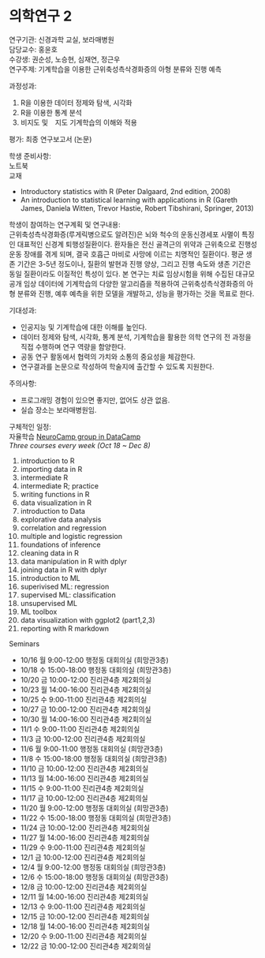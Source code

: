 # 의학연구 2

연구기관: 신경과학 교실, 보라매병원  
담당교수: 홍윤호  
수강생: 권순성, 노승현, 심재연, 정근우  
연구주제: 기계학습을 이용한 근위축성측삭경화증의 아형 분류와 진행 예측  

과정성과:  
1. R을 이용한 데이터 정제와 탐색, 시각화
2. R을 이용한 통계 분석
3. 비지도 및　지도 기계학습의 이해와 적용

평가: 최종 연구보고서 (논문)

학생 준비사항:  
노트북  
교재
- Introductory statistics with R (Peter Dalgaard, 2nd edition, 2008)
- An introduction to statistical learning with applications in R (Gareth James, Daniela Witten, Trevor Hastie, Robert Tibshirani, Springer, 2013)

학생이 참여하는 연구계획 및 연구내용:   
근위축성측삭경화증(루게릭병으로도 알려진)은 뇌와 척수의 운동신경세포 사멸이 특징인 대표적인 신경계 퇴행성질환이다. 환자들은 전신 골격근의 위약과 근위축으로 진행성 운동 장애를 겪게 되며, 결국 호흡근 마비로 사망에 이르는 치명적인 질환이다. 평균 생존 기간은 3-5년 정도이나, 질환의 발현과 진행 양상, 그리고 진행 속도와 생존 기간은 동일 질환이라도 이질적인 특성이 있다. 본 연구는 치료 임상시험을 위해 수집된 대규모 공개 임상 데이터에 기계학습의 다양한 알고리즘을 적용하여 근위축성측삭경화증의 아형 분류와 진행, 예후 예측을 위한 모델을 개발하고, 성능을 평가하는 것을 목표로 한다.   

기대성과:   
- 인공지능 및 기계학습에 대한 이해를 높인다.
- 데이터 정제와 탐색, 시각화, 통계 분석, 기계학습을 활용한 의학 연구의 전 과정을 직접 수행하며 연구 역량을 함양한다.
- 공동 연구 활동에서 협력의 가치와 소통의 중요성을 체감한다.
- 연구결과를 논문으로 작성하여 학술지에 출간할 수 있도록 지원한다.

주의사항:   
- 프로그래밍 경험이 있으면 좋지만, 없어도 상관 없음.
- 실습 장소는 보라매병원임.

구체적인 일정:  
자율학습 [NeuroCamp group in DataCamp]( https://www.datacamp.com/groups/neurocamp/assignments)  
*Three courses every week (Oct 18 ~ Dec 8)*    
1. introduction to R  
2. importing data in R  
3. intermediate R  
4. intermediate R; practice  
5. writing functions in R  
6. data visualization in R  
7. introduction to Data  
8. explorative data analysis  
9. correlation and regression
10. multiple and logistic regression
11. foundations of inference
12. cleaning data in R
13. data manipulation in R with dplyr
14. joining data in R with dplyr
15. introduction to ML
16. superivised ML: regression
17. supervised ML: classification
18. unsupervised ML
19. ML toolbox
20. data visualization with ggplot2 (part1,2,3)
21. reporting with R markdown

Seminars   
- 10/16	월	9:00-12:00	행정동 대회의실 (희망관3층)  
- 10/18	수	15:00-18:00	행정동 대회의실 (희망관3층)  
- 10/20	금	10:00-12:00	진리관4층 제2회의실  
- 10/23	월	14:00-16:00	진리관4층 제2회의실  
- 10/25	수	9:00-11:00	진리관4층 제2회의실  
- 10/27	금	10:00-12:00	진리관4층 제2회의실  
- 10/30	월	14:00-16:00	진리관4층 제2회의실  
- 11/1	수	9:00-11:00	진리관4층 제2회의실  
- 11/3	금	10:00-12:00	진리관4층 제2회의실  
- 11/6	월	9:00-11:00	행정동 대회의실 (희망관3층)  
- 11/8	수	15:00-18:00	행정동 대회의실 (희망관3층)  
- 11/10	금	10:00-12:00	진리관4층 제2회의실  
- 11/13	월	14:00-16:00	진리관4층 제2회의실  
- 11/15	수	9:00-11:00	진리관4층 제2회의실  
- 11/17	금	10:00-12:00	진리관4층 제2회의실  
- 11/20	월	9:00-12:00	행정동 대회의실 (희망관3층)  
- 11/22	수	15:00-18:00	행정동 대회의실 (희망관3층)  
- 11/24	금	10:00-12:00	진리관4층 제2회의실  
- 11/27	월	14:00-16:00	진리관4층 제2회의실  
- 11/29	수	9:00-11:00	진리관4층 제2회의실  
- 12/1	금	10:00-12:00	진리관4층 제2회의실  
- 12/4	월	9:00-12:00	행정동 대회의실 (희망관3층)  
- 12/6	수	15:00-18:00	행정동 대회의실 (희망관3층)  
- 12/8	금	10:00-12:00	진리관4층 제2회의실  
- 12/11	월	14:00-16:00	진리관4층 제2회의실  
- 12/13	수	9:00-11:00	진리관4층 제2회의실  
- 12/15	금	10:00-12:00	진리관4층 제2회의실  
- 12/18	월	14:00-16:00	진리관4층 제2회의실  
- 12/20	수	9:00-11:00	진리관4층 제2회의실  
- 12/22	금	10:00-12:00	진리관4층 제2회의실  
